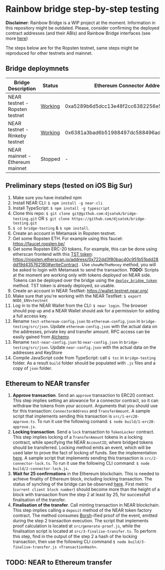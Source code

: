 # Rainbow bridge step-by-step testing

**Disclaimer**: Rainbow Bridge is a WIP project at the moment. Information in this repository might be outdated. Please, consider confirming the deployed contract addresses (and their ABIs) and Rainbow Bridge interfaces (see more [here](https://github.com/near/rainbow-bridge))

The steps below are for the Ropsten testnet, same steps might be reproduced for other testnets and mainnet.

## Bridge deploymnets

| Bridge Description              | Status      | Ethereum Connector Address                 | NEAR Connector Account |
|---------------------------------|-------------|--------------------------------------------|------------------------|
| NEAR testnet - Ropsten testnet  | [Working](https://explorer.testnet.near.org/accounts/ropsten.testnet)   | 0xa5289b6d5dcc13e48f2cc6382256e51589849f86 | f290121.ropsten.testnet |
| NEAR testnet - Rinkeby testnet  | [Working](https://explorer.testnet.near.org/accounts/rinkeby.testnet) | 0x6381a3bad6b51988497dc588496ad1177d1650ea | f030221.rinkeby.testnet | 
| NEAR mainnet - Ethereum mainnet | Stopped | - | - |

## Preliminary steps (tested on iOS Big Sur)

1. Make sure you have installed npm
2. Install NEAR CLI: `$ npm install -g near-cli`
3. Install TypeScript: `$ npm install -g typescript`
4. Clone this repo: `$ git clone git@github.com:djsatok/bridge-testing.git` OR `$ git clone https://github.com/djsatok/bridge-testing.git`
5. `$ cd bridge-testing` & `$ npm install`.
6. Create an account in Metamask in Ropsten testnet.
7. Get some Ropsten ETH. For example using this faucet: https://faucet.ropsten.be/
8. Get some Ropsten ERC-20 tokens. For example, this can be done using etherscan frontend with this [TST token](https://github.com/uzyn/ERC20-TST): https://ropsten.etherscan.io/address/0x722dd3f80bac40c951b51bdd28dd19d435762180#writeContract . Use `showMeTheMoney` method, you will be asked to login with Metamask to send the transaction. **TODO:** Scripts at the moment are working only with tokens *deployed* on NEAR side. Tokens can be deployed over the bridge using the [`deploy_bridge_token`](https://github.com/near/rainbow-token-connector/blob/master/bridge-token-factory/src/lib.rs#L238-L266) method. TST token is already deployed, so usable.
9. Create an account in NEAR TestNet: https://wallet.testnet.near.org/
10. Make sure that you're working with the NEAR TestNet: `$ export NODE_ENV=testnet`
11. Log in to the NEAR Wallet from the CLI: `$ near login`. The browser should pop up and a NEAR Wallet should ask for a permission for adding a full access key.
12. Rename `test-ethereum-config.json` to `ethereum-config.json` in `bridge-testing/src/json`. Update `ethereum-config.json` with the actual data on the addresses, private key and transfer amount. RPC access can be easily gained from [Alchemy](https://www.alchemyapi.io/).
13. Rename `test-near-config.json` to `near-config.json` in `bridge-testing/src/json`. Update `near-config.json` with the actual data on the addresses and KeyStore
14. Compile JavaScript code from TypeScript: call `$ tsc` in `bridge-testing` folder. As a result `build` folder should be populated with `.js` files and a copy of `json` folder.


## Ethereum to NEAR transfer
1. **Approve transaction**. Send an `approve` transaction to ERC20 contract. This step implies setting an alowance for a connector contract, so it can withdraw the tokens from your account. Arguments that you should use for this transaction: `ConnectorAddress` and `TransferAmount`. A sample script that implements sending this transaction is `src/1-erc20-approve.ts`. To run it use the following comand: `$ node build/1-erc20-approve.js`.
2. **Locking transaction**. Send a `lock` transaction to `TokenLocker` contract. This step implies locking of a `TransferAmount` tokens in a locking contract, while specifying the NEAR `AccountID`, where bridged tokens should be transferred. Locking method emits an event, which will be used later to prove the fact of locking of funds. See the implementation [here](https://github.com/near/rainbow-token-connector/blob/master/erc20-connector/contracts/ERC20Locker.sol#L32-L35). A sample script that implements sending this transaction is `src/2-connector-lock.ts`. To run it use the following CLI command: `$ node build/2-connector-lock.js`.
3. **Wait for 25 confirmations** in the Ethereum blockchain. This is needed to achieve finality of Ethereum block, including locking transaction. The status of synching of the bridge can be observed [here](http://35.235.76.186:8002/metrics). First metric (`current client block number`) should become more than the height of a block with transaction from the step 2 at least by 25, for successfull finalisation of the transfer.
4. **Finalisation of the transfer**. Call minting transaction in NEAR blockchain. This step implies calling a `deposit` method of the NEAR token factory contract. The method consumes [Borsh](https://github.com/near/borsh)-ified proof of the event, emitted during the step 2 transaction execution. The script that implements proof calculation is located at `src/generate-proof.js`, while the finalisation script is located at `src/3-finalise-transfer.ts`. To perform this step, find in the output of the step 2 a hash of the locking transaction, then use the following CLI command `$ node build/3-finalise-transfer.js <TransactionHash>`.

## **TODO:** NEAR to Ethereum transfer
